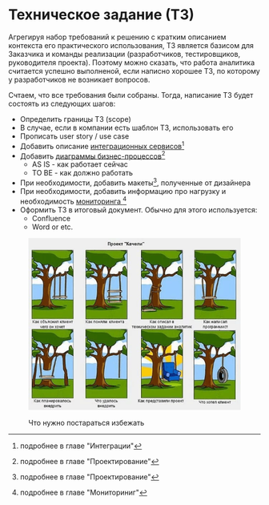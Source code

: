 # Техническое задание (ТЗ)

Агрегируя набор требований к решению с кратким описанием контекста его практического использования, ТЗ является базисом для Заказчика и команды реализации (разработчиков, тестировщиков, руководителя проекта). Поэтому можно сказать, что работа аналитика считается успешно выполненой, если написно хорошее ТЗ, по которому у разработчиков не возникает вопросов.&#x20;

Счтаем, что все требования были собраны. Тогда, написание ТЗ будет состоять из следующих шагов:

* Определить границы ТЗ (scope)
* В случае, если в компании есть шаблон ТЗ, использовать его
* Прописать user story / use case
* Добавить описание [интеграционных сервисов](#user-content-fn-1)[^1]
* Добавить [диаграммы бизнес-процессов](#user-content-fn-2)[^2]
  * AS IS - как работает сейчас&#x20;
  * TO BE - как должно работать
* При необходимости, добавить макеты[^3], полученные от дизайнера
* При необходимости, добавить информацию про нагрузку и необходимость [мониторинга ](#user-content-fn-4)[^4]
* Оформить ТЗ в итоговый документ. Обычно для этого используется:
  * Confluence
  * Word or etc.

<figure><img src="../../.gitbook/assets/1 (1).png" alt=""><figcaption><p>Что нужно постараться избежать</p></figcaption></figure>

[^1]: подробнее в главе "Интеграции"

[^2]: подробнее в главе "Проектирование"

[^3]: подробнее в главе "Проектирование"

[^4]: подробнее в главе "Мониториниг"
